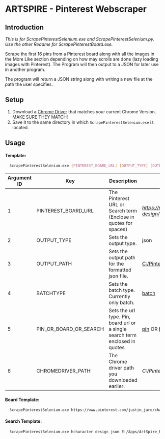 # ARTSPIRE - Pinterest Webscraper
## Introduction
*This is for ScrapePinterestSelenium.exe and ScrapePinterestSelenium.py. Use the other Readme for ScrapePinterestBoard.exe.*

Scrape the first 16 pins from a  Pinterest board along with all the images in the More Like section depending on how may scrolls are done (lazy loading images with Pinterest). The Program will then output to a JSON for later use in another program.

The program will return a JSON string along with writing a new file at the path the user specifies.

## Setup
1. Download a [Chrome Driver](https://chromedriver.chromium.org/downloads) that matches your current Chrome Version. MAKE SURE THEY MATCH!
2. Save it to the same directory in which ``ScrapePinterestSelenium.exe`` is located.

## Usage
#### Template:
```bash
  ScrapePinterestSelenium.exe [PINTEREST_BOARD_URL] [OUTPUT_TYPE] [OUTPUT_PATH] [BATCHTYPE] [PIN_OR_BOARD_OR_SEARCH] [CHROMEDRIVER_PATH]
  ```
  
| Argument ID | Key                    | Description                                                  | Examples                                                     |
| ----------- | ---------------------- | ------------------------------------------------------------ | ------------------------------------------------------------ |
| 1           | PINTEREST_BOARD_URL    | The Pinterest URL or Search term  (Enclose in quotes for spaces) | *https://www.pinterest.com/justin_jaro/character-design/*  OR <u>"Character Design"</u> |
| 2           | OUTPUT_TYPE            | Sets the output type.                                        | json                                                         |
| 3           | OUTPUT_PATH            | Sets the output path for the formatted json file.            | <u>C:/PinterestScraper/parsedfiles.json</u>                  |
| 4           | BATCHTYPE              | Sets the batch type. Currently only batch.                   | <u>batch</u>                                                 |
| 5           | PIN_OR_BOARD_OR_SEARCH | Sets the url type. Pin, board url or a single search term enclosed in quotes | <u>pin</u> OR <u>board</u> OR <u>search</u>                  |
| 6           | CHROMEDRIVER_PATH      | The Chrome driver path you downloaded earlier.               | *C:/PinterestScraper/chromedriver88.exe*                     |



#### Board Template:

```bash
  ScrapePinterestSelenium.exe https://www.pinterest.com/justin_jaro/character-design/ json E:/Apps/ArtSpire_PinterestWebscraper/python/parsefiles.json batch board E:/Apps/ArtSpire_PinterestWebscraper/chromedriver88.exe
  ```
  


#### Search Template:

```bash
  ScrapePinterestSelenium.exe hcharacter design json E:/Apps/ArtSpire_PinterestWebscraper/python/parsefiles.json batch search E:/Apps/ArtSpire_PinterestWebscraper/chromedriver88.exe
  ```
  

